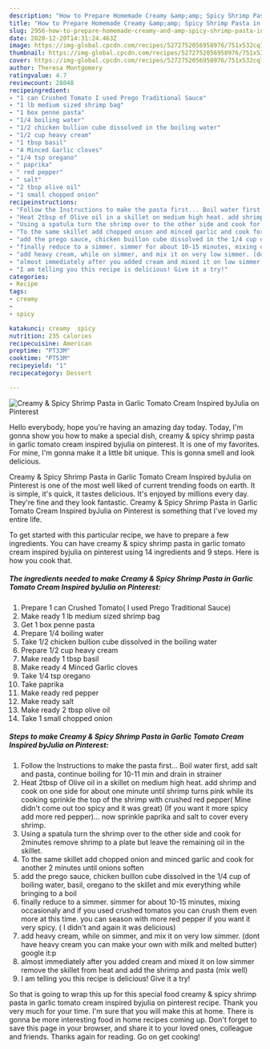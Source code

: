 ```yaml
---
description: "How to Prepare Homemade Creamy &amp;amp; Spicy Shrimp Pasta in Garlic Tomato Cream Inspired byJulia on Pinterest"
title: "How to Prepare Homemade Creamy &amp;amp; Spicy Shrimp Pasta in Garlic Tomato Cream Inspired byJulia on Pinterest"
slug: 2956-how-to-prepare-homemade-creamy-and-amp-spicy-shrimp-pasta-in-garlic-tomato-cream-inspired-byjulia-on-pinterest
date: 2020-12-20T14:31:24.463Z
image: https://img-global.cpcdn.com/recipes/5272752056958976/751x532cq70/creamy-spicy-shrimp-pasta-in-garlic-tomato-cream-inspired-byjulia-on-pinterest-recipe-main-photo.jpg
thumbnail: https://img-global.cpcdn.com/recipes/5272752056958976/751x532cq70/creamy-spicy-shrimp-pasta-in-garlic-tomato-cream-inspired-byjulia-on-pinterest-recipe-main-photo.jpg
cover: https://img-global.cpcdn.com/recipes/5272752056958976/751x532cq70/creamy-spicy-shrimp-pasta-in-garlic-tomato-cream-inspired-byjulia-on-pinterest-recipe-main-photo.jpg
author: Theresa Montgomery
ratingvalue: 4.7
reviewcount: 28048
recipeingredient:
- "1 can Crushed Tomato I used Prego Traditional Sauce"
- "1 lb medium sized shrimp bag"
- "1 box penne pasta"
- "1/4 boiling water"
- "1/2 chicken bullion cube dissolved in the boiling water"
- "1/2 cup heavy cream"
- "1 tbsp basil"
- "4 Minced Garlic cloves"
- "1/4 tsp oregano"
- " paprika"
- " red pepper"
- " salt"
- "2 tbsp olive oil"
- "1 small chopped onion"
recipeinstructions:
- "Follow the Instructions to make the pasta first... Boil water first, add salt and pasta, continue boiling for 10-11 min and drain in strainer"
- "Heat 2tbsp of Olive oil in a skillet on medium high heat. add shrimp and cook on one side for about one minute until shrimp turns pink while its cooking sprinkle the top of the shrimp with crushed red pepper( Mine didn&#39;t come out too spicy and it was great) (If you want it more spicy add more red pepper)... now sprinkle paprika and salt to cover every shrimp."
- "Using a spatula turn the shrimp over to the other side and cook for 2minutes  remove shrimp to a plate but leave the remaining oil in the skillet."
- "To the same skillet add chopped onion and minced garlic and cook for another 2 minutes until onions soften"
- "add the prego sauce, chicken buillon cube dissolved in the 1/4 cup of boiling water, basil, oregano to the skillet and mix everything while bringing to a boil"
- "finally reduce to a simmer. simmer for about 10-15 minutes, mixing occasionaly and if you used crushed tomatos you can crush them even more at this time. you can season with more red pepper if you want it very spicy. ( I didn&#39;t and again it was delicious)"
- "add heavy cream, while on simmer, and mix it on very low simmer. (dont have heavy cream you can make your own with milk and melted butter) google it:p"
- "almost immediately after you added cream and mixed it on low simmer remove the skillet from heat and add the shrimp and pasta (mix well)"
- "I am telling you this recipe is delicious! Give it a try!"
categories:
- Recipe
tags:
- creamy
- 
- spicy

katakunci: creamy  spicy 
nutrition: 235 calories
recipecuisine: American
preptime: "PT33M"
cooktime: "PT53M"
recipeyield: "1"
recipecategory: Dessert

---
```



![Creamy &amp; Spicy Shrimp Pasta in Garlic Tomato Cream Inspired byJulia on Pinterest](https://img-global.cpcdn.com/recipes/5272752056958976/751x532cq70/creamy-spicy-shrimp-pasta-in-garlic-tomato-cream-inspired-byjulia-on-pinterest-recipe-main-photo.jpg)

Hello everybody, hope you're having an amazing day today. Today, I'm gonna show you how to make a special dish, creamy &amp; spicy shrimp pasta in garlic tomato cream inspired byjulia on pinterest. It is one of my favorites. For mine, I'm gonna make it a little bit unique. This is gonna smell and look delicious.

Creamy &amp; Spicy Shrimp Pasta in Garlic Tomato Cream Inspired byJulia on Pinterest is one of the most well liked of current trending foods on earth. It is simple, it's quick, it tastes delicious. It's enjoyed by millions every day. They're fine and they look fantastic. Creamy &amp; Spicy Shrimp Pasta in Garlic Tomato Cream Inspired byJulia on Pinterest is something that I've loved my entire life.




To get started with this particular recipe, we have to prepare a few ingredients. You can have creamy &amp; spicy shrimp pasta in garlic tomato cream inspired byjulia on pinterest using 14 ingredients and 9 steps. Here is how you cook that.

<!--inarticleads1-->

##### The ingredients needed to make Creamy &amp; Spicy Shrimp Pasta in Garlic Tomato Cream Inspired byJulia on Pinterest:

1. Prepare 1 can Crushed Tomato( I used Prego Traditional Sauce)
1. Make ready 1 lb medium sized shrimp bag
1. Get 1 box penne pasta
1. Prepare 1/4 boiling water
1. Take 1/2 chicken bullion cube dissolved in the boiling water
1. Prepare 1/2 cup heavy cream
1. Make ready 1 tbsp basil
1. Make ready 4 Minced Garlic cloves
1. Take 1/4 tsp oregano
1. Take  paprika
1. Make ready  red pepper
1. Make ready  salt
1. Make ready 2 tbsp olive oil
1. Take 1 small chopped onion




<!--inarticleads2-->

##### Steps to make Creamy &amp; Spicy Shrimp Pasta in Garlic Tomato Cream Inspired byJulia on Pinterest:

1. Follow the Instructions to make the pasta first... Boil water first, add salt and pasta, continue boiling for 10-11 min and drain in strainer
1. Heat 2tbsp of Olive oil in a skillet on medium high heat. add shrimp and cook on one side for about one minute until shrimp turns pink while its cooking sprinkle the top of the shrimp with crushed red pepper( Mine didn&#39;t come out too spicy and it was great) (If you want it more spicy add more red pepper)... now sprinkle paprika and salt to cover every shrimp.
1. Using a spatula turn the shrimp over to the other side and cook for 2minutes  remove shrimp to a plate but leave the remaining oil in the skillet.
1. To the same skillet add chopped onion and minced garlic and cook for another 2 minutes until onions soften
1. add the prego sauce, chicken buillon cube dissolved in the 1/4 cup of boiling water, basil, oregano to the skillet and mix everything while bringing to a boil
1. finally reduce to a simmer. simmer for about 10-15 minutes, mixing occasionaly and if you used crushed tomatos you can crush them even more at this time. you can season with more red pepper if you want it very spicy. ( I didn&#39;t and again it was delicious)
1. add heavy cream, while on simmer, and mix it on very low simmer. (dont have heavy cream you can make your own with milk and melted butter) google it:p
1. almost immediately after you added cream and mixed it on low simmer remove the skillet from heat and add the shrimp and pasta (mix well)
1. I am telling you this recipe is delicious! Give it a try!




So that is going to wrap this up for this special food creamy &amp; spicy shrimp pasta in garlic tomato cream inspired byjulia on pinterest recipe. Thank you very much for your time. I'm sure that you will make this at home. There is gonna be more interesting food in home recipes coming up. Don't forget to save this page in your browser, and share it to your loved ones, colleague and friends. Thanks again for reading. Go on get cooking!
